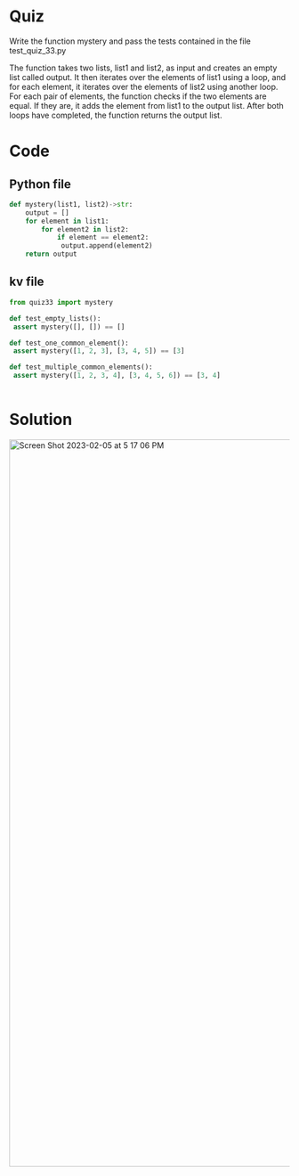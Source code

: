 # Quiz
Write the function mystery and pass the tests contained in the file test_quiz_33.py


The function takes two lists, list1 and list2, as input and creates an empty list called output.  It then iterates over the elements of list1 using a loop, and for each element, it iterates over the elements of list2 using another loop. For each pair of elements, the function checks if the two elements are equal. If they are, it adds the element from list1 to the output list. After both loops have completed, the function returns the output list.

# Code

## Python file 
```.py
def mystery(list1, list2)->str:
    output = []
    for element in list1:
        for element2 in list2:
            if element == element2:
             output.append(element2)
    return output
 ```
 
 ## kv file
 
 ```.py
 from quiz33 import mystery

def test_empty_lists():
  assert mystery([], []) == []

def test_one_common_element():
  assert mystery([1, 2, 3], [3, 4, 5]) == [3]

def test_multiple_common_elements():
  assert mystery([1, 2, 3, 4], [3, 4, 5, 6]) == [3, 4]
  
 ```
 
 # Solution 
 
 <img width="1306" alt="Screen Shot 2023-02-05 at 5 17 06 PM" src="https://user-images.githubusercontent.com/116609563/216808717-3ceb6614-b719-48df-b578-8a2592d2261a.png">

  
  



   

